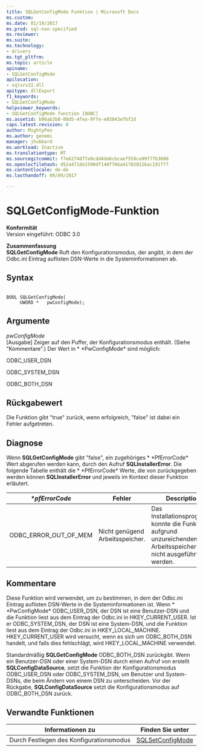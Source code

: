 ```yaml
---
title: SQLGetConfigMode Funktion | Microsoft Docs
ms.custom: 
ms.date: 01/19/2017
ms.prod: sql-non-specified
ms.reviewer: 
ms.suite: 
ms.technology:
- drivers
ms.tgt_pltfrm: 
ms.topic: article
apiname:
- SQLGetConfigMode
apilocation:
- sqlsrv32.dll
apitype: dllExport
f1_keywords:
- SQLGetConfigMode
helpviewer_keywords:
- SQLGetConfigMode function [ODBC]
ms.assetid: b96ab3b8-08d5-4fea-9ffe-e03043efbf2d
caps.latest.revision: 8
author: MightyPen
ms.author: genemi
manager: jhubbard
ms.workload: Inactive
ms.translationtype: MT
ms.sourcegitcommit: f7e6274d77a9cdd4de6cbcaef559ca99f77b3608
ms.openlocfilehash: d52a471de1590df140f766a417820126ac191f77
ms.contentlocale: de-de
ms.lasthandoff: 09/09/2017

---
```

# <a name="sqlgetconfigmode-function"></a>SQLGetConfigMode-Funktion
**Konformität**  
 Version eingeführt: ODBC 3.0  
  
 **Zusammenfassung**  
 **SQLGetConfigMode** Ruft den Konfigurationsmodus, der angibt, in dem der Odbc.ini Eintrag auflisten DSN-Werte in die Systeminformationen ab.  
  
## <a name="syntax"></a>Syntax  
  
```  
  
BOOL SQLGetConfigMode(  
     UWORD *   pwConfigMode);  
```  
  
## <a name="arguments"></a>Argumente  
 *pwConfigMode*  
 [Ausgabe] Zeiger auf den Puffer, der Konfigurationsmodus enthält. (Siehe "Kommentare".) Der Wert in * \*PwConfigMode* sind möglich:  
  
 ODBC_USER_DSN  
  
 ODBC_SYSTEM_DSN  
  
 ODBC_BOTH_DSN  
  
## <a name="returns"></a>Rückgabewert  
 Die Funktion gibt "true" zurück, wenn erfolgreich, "false" ist dabei ein Fehler aufgetreten.  
  
## <a name="diagnostics"></a>Diagnose  
 Wenn **SQLGetConfigMode** gibt "false", ein zugehöriges * \*PfErrorCode* Wert abgerufen werden kann, durch den Aufruf **SQLInstallerError**. Die folgende Tabelle enthält die * \*PfErrorCode* Werte, die von zurückgegeben werden können **SQLInstallerError** und jeweils im Kontext dieser Funktion erläutert.  
  
|*\*pfErrorCode*|Fehler|Description|  
|---------------------|-----------|-----------------|  
|ODBC_ERROR_OUT_OF_MEM|Nicht genügend Arbeitsspeicher.|Das Installationsprogramm konnte die Funktion aufgrund unzureichenden Arbeitsspeichers nicht ausgeführt werden.|  
  
## <a name="comments"></a>Kommentare  
 Diese Funktion wird verwendet, um zu bestimmen, in dem der Odbc.ini Eintrag auflisten DSN-Werte in die Systeminformationen ist. Wenn * \*PwConfigMode* ODBC_USER_DSN, der DSN ist eine Benutzer-DSN und die Funktion liest aus dem Eintrag der Odbc.ini in HKEY_CURRENT_USER. Ist er ODBC_SYSTEM_DSN, der DSN ist eine System-DSN, und die Funktion liest aus dem Eintrag der Odbc.ini in HKEY_LOCAL_MACHINE. HKEY_CURRENT_USER wird versucht, wenn es sich um ODBC_BOTH_DSN handelt, und falls dies fehlschlägt, wird HKEY_LOCAL_MACHINE verwendet.  
  
 Standardmäßig **SQLGetConfigMode** ODBC_BOTH_DSN zurückgibt. Wenn ein Benutzer-DSN oder einer System-DSN durch einen Aufruf von erstellt **SQLConfigDataSource**, setzt die Funktion der Konfigurationsmodus ODBC_USER_DSN oder ODBC_SYSTEM_DSN, um Benutzer und System-DSNs, die beim Ändern von einem DSN zu unterscheiden. Vor der Rückgabe, **SQLConfigDataSource** setzt die Konfigurationsmodus auf ODBC_BOTH_DSN zurück.  
  
## <a name="related-functions"></a>Verwandte Funktionen  
  
|Informationen zu|Finden Sie unter|  
|---------------------------|---------|  
|Durch Festlegen des Konfigurationsmodus|[SQLSetConfigMode](../../../odbc/reference/syntax/sqlsetconfigmode-function.md)|

